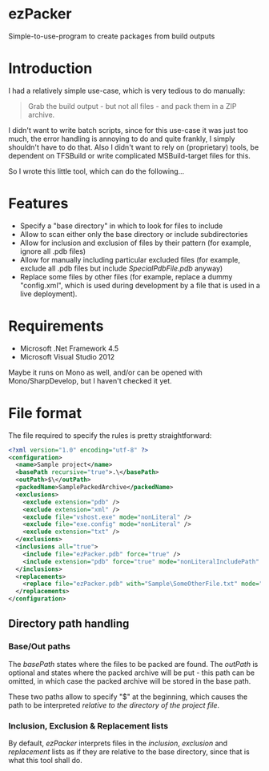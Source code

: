 # ezPacker
Simple-to-use-program to create packages from build outputs

# Introduction
I had a relatively simple use-case, which is very tedious to do manually:

> Grab the build output - but not all files - and pack them in a ZIP archive.

I didn't want to write batch scripts, since for this use-case it was just too much, the error handling is annoying to do and quite frankly, I simply shouldn't have to do that. Also I didn't want to rely on (proprietary) tools, be dependent on TFSBuild or write complicated MSBuild-target files for this.

So I wrote this little tool, which can do the following...

# Features

- Specify a "base directory" in which to look for files to include
- Allow to scan either only the base directory or include subdirectories
- Allow for inclusion and exclusion of files by their pattern (for example, ignore all .pdb files)
- Allow for manually including particular excluded files (for example, exclude all .pdb files but include *SpecialPdbFile.pdb* anyway)
- Replace some files by other files (for example, replace a dummy "config.xml", which is used during development by a file that is used in a live deployment).

# Requirements

- Microsoft .Net Framework 4.5
- Microsoft Visual Studio 2012

Maybe it runs on Mono as well, and/or can be opened with Mono/SharpDevelop, but I haven't checked it yet. 

# File format

The file required to specify the rules is pretty straightforward:

```xml
<?xml version="1.0" encoding="utf-8" ?>
<configuration>
  <name>Sample project</name>
  <basePath recursive="true">.\</basePath>
  <outPath>$\</outPath>
  <packedName>SamplePackedArchive</packedName>
  <exclusions>
    <exclude extension="pdb" />
    <exclude extension="xml" />
    <exclude file="vshost.exe" mode="nonLiteral" />
    <exclude file="exe.config" mode="nonLiteral" />
    <exclude extension="txt" />
  </exclusions>
  <inclusions all="true">
    <include file="ezPacker.pdb" force="true" />
    <include extension="pdb" force="true" mode="nonLiteralIncludePath" />
  </inclusions>
  <replacements>
    <replace file="ezPacker.pdb" with="Sample\SomeOtherFile.txt" mode="nonLiteralIncludePath" />
  </replacements>
</configuration>
```

## Directory path handling

### Base/Out paths

The *basePath* states where the files to be packed are found. The *outPath* is optional and states where the packed archive will be put - this path can be omitted, in which case the packed archive will be stored in the base path.

These two paths allow to specify "$\" at the beginning, which causes the path to be interpreted *relative to the directory of the project file*.

### Inclusion, Exclusion & Replacement lists

By default, *ezPacker* interprets files in the *inclusion*, *exclusion* and *replacement* lists as if they are relative to the base directory, since that is what this tool shall do.
